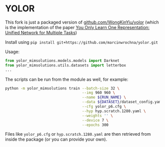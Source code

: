 # YOLOR
This fork is just a packaged version of [github.com/WongKinYiu/yolor](https://github.com/WongKinYiu/yolor) (which is the implementation of the paper [You Only Learn One Representation: Unified Network for Multiple Tasks](https://arxiv.org/abs/2105.04206))

Install using `pip install git+https://github.com/marcinwrochna/yolor.git`

Usage:
```python
from yolor_mimsolutions.models.models import Darknet
from yolor_mimsolutions.utils.datasets import letterbox
...
```

The scripts can be run from the module as well, for example:
```bash
python -m yolor_mimsolutions train --batch-size 32 \
                                   --img 960 960 \
                                   --name ${RUN_NAME} \
                                   --data ${DATASET}/dataset_config.yaml \
                                   --cfg yolor_p6.cfg \
                                   --hyp hyp.scratch.1280.yaml \
                                   --weights '' \
                                   --device 7 \
                                   --epochs 300
```
Files like `yolor_p6.cfg` or `hyp.scratch.1280.yaml` are then retrieved from inside the package (or you can provide your own).
